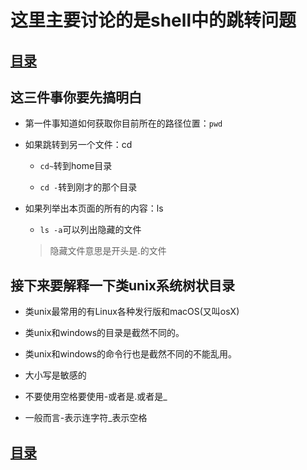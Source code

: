 # 这里主要讨论的是shell中的跳转问题

## [目录](https://github.com/shgopher/GOFamily/tree/master/%E5%85%A5%E9%97%A8%E7%AF%87/%E6%93%8D%E4%BD%9C%E7%B3%BB%E7%BB%9F/shell)

## 这三件事你要先搞明白

- 第一件事知道如何获取你目前所在的路径位置：`pwd`

- 如果跳转到另一个文件：cd

    - `cd~`转到home目录

    - `cd -`转到刚才的那个目录 

- 如果列举出本页面的所有的内容：ls

    - `ls -a`可以列出隐藏的文件

    > 隐藏文件意思是开头是.的文件

## 接下来要解释一下类unix系统树状目录

- 类unix最常用的有Linux各种发行版和macOS(又叫osX)

- 类unix和windows的目录是截然不同的。

- 类unix和windows的命令行也是截然不同的不能乱用。

- 大小写是敏感的

- 不要使用空格要使用-或者是.或者是_

- 一般而言-表示连字符_表示空格

## [目录](https://github.com/shgopher/GOFamily/tree/master/%E5%85%A5%E9%97%A8%E7%AF%87/%E6%93%8D%E4%BD%9C%E7%B3%BB%E7%BB%9F/shell)
